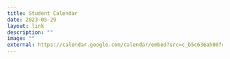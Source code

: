 ```yaml
---
title: Student Calendar
date: 2023-05-29
layout: link
description: ""
image: ""
external: https://calendar.google.com/calendar/embed?src=c_b5c636a500fe24b26b8b2e3da391e17448a38ca2aa3e3a2edaa33e39af157ed9%40group.calendar.google.com&ctz=Asia%2FSingapore
---
```

